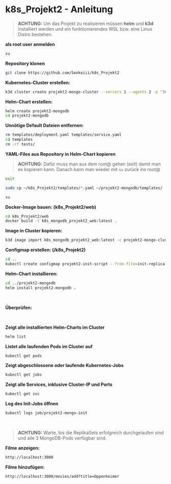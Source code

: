 # k8s_Projekt2 - Anleitung

> **ACHTUNG:** Um das Projekt zu realisieren müssen **helm** und **k3d** installiert werden und ein funktionierendes WSL bzw. eine Linux Distro bestehen.

**als root user anmelden**

```bash
su
```

**Repository klonen**<br>
```bash
git clone https://github.com/Senkoiii/k8s_Projekt2
```

**Kubernetes-Cluster erstellen:**<br>
```bash
k3d cluster create projekt2-mongo-cluster --servers 1 --agents 2 -p "3000:3000@loadbalancer"
```

**Helm-Chart erstellen:**<br>
```bash
helm create projekt2-mongodb
cd projekt2-mongodb
```

**Unnötige Default Dateien entfernen:**<br>
```bash
rm templates/deployment.yaml templates/service.yaml
cd templates
rm -rf tests/
```

**YAML-Files aus Repository in Helm-Chart kopieren**
> **ACHTUNG:** Dafür muss man aus dem root@ gehen (exit) damit man es kopieren kann. Danach kann man wieder mit `su` zurück ins root@
> 

```bash
exit
```
```bash
sudo cp ~/k8s_Projekt2/templates/*.yaml ~/projekt2-mongodb/templates/
```
```bash
su
```
**Docker-Image bauen: (k8s_Projekt2/web)**
<br>
```bash
cd k8s_Projekt2/web
docker build -t k8s_mongodb_projekt2_web:latest .
```

**Image in Cluster kopieren:**
<br>
```bash
k3d image import k8s_mongodb_projekt2_web:latest -c projekt2-mongo-cluster
```

**Configmap erstellen: (/k8s_Projekt2)**

```bash
cd ..
kubectl create configmap projekt2-init-script --from-file=init-replica.sh
```

**Helm-Chart installieren:**
```bash
cd ../projekt2-mongodb
helm install projekt2-mongodb .
``` 
<br>

**Überprüfen:** 

<br>

**Zeigt alle installierten Helm-Charts im Cluster**
```bash
helm list
```
**Listet alle laufenden Pods im Cluster auf**
```bash
kubectl get pods
```
**Zeigt abgeschlossene oder laufende Kubernetes-Jobs**
```bash
kubectl get jobs
```
 **Zeigt alle Services, inklusive Cluster-IP und Ports**
```bash
kubectl get svc
```
**Log des Init-Jobs öffnen**
```bash
kubectl logs job/projekt2-mongo-init
```
<br>

> **ACHTUNG:** Warte, bis die ReplikaSets erfolgreich durchgelaufen sind und alle 3 MongoDB-Pods verfügbar sind.


**Filme anzeigen:**
```bash
http://localhost:3000
```

**Filme hinzufügen:**

```bash
http://localhost:3000/movies/add?title=Oppenheimer
```





